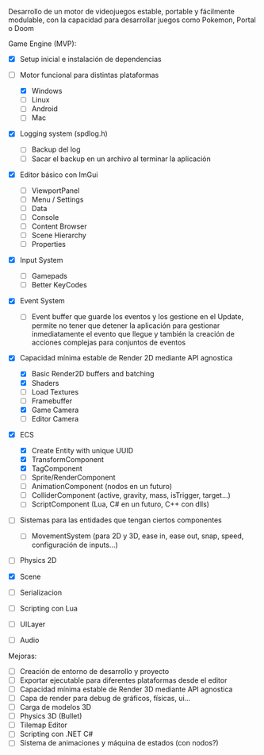 Desarrollo de un motor de videojuegos estable, portable y fácilmente modulable,
con la capacidad para desarrollar juegos como Pokemon, Portal o Doom

Game Engine (MVP):  

 - [X] Setup inicial e instalación de dependencias  

 - [ ] Motor funcional para distintas plataformas  
     - [X] Windows  
     - [ ] Linux  
     - [ ] Android  
     - [ ] Mac  

 - [X] Logging system (spdlog.h)  
     - [ ] Backup del log  
     - [ ] Sacar el backup en un archivo al terminar la aplicación  

 - [x] Editor básico con ImGui  
     - [ ] ViewportPanel  
     - [ ] Menu / Settings  
     - [ ] Data    
     - [ ] Console  
     - [ ] Content Browser  
     - [ ] Scene Hierarchy  
     - [ ] Properties

 - [X] Input System  
     - [ ] Gamepads  
     - [ ] Better KeyCodes  

 - [X] Event System  
     - [ ] Event buffer que guarde los eventos y los gestione en el Update, permite no tener que detener la aplicación para gestionar inmediatamente el evento que llegue y también la creación de acciones complejas para conjuntos de eventos  

 - [X] Capacidad mínima estable de Render 2D mediante API agnostica  
     - [X] Basic Render2D buffers and batching  
     - [X] Shaders  
     - [ ] Load Textures  
     - [ ] Framebuffer  
     - [X] Game Camera  
     - [ ] Editor Camera  

 - [X] ECS
     - [X] Create Entity with unique UUID  
     - [X] TransformComponent  
     - [X] TagComponent  
     - [ ] Sprite/RenderComponent  
     - [ ] AnimationComponent (nodos en un futuro)  
     - [ ] ColliderComponent (active, gravity, mass, isTrigger, target...)  
     - [ ] ScriptComponent (Lua, C# en un futuro, C++ con dlls)

 - [ ] Sistemas para las entidades que tengan ciertos componentes  
     - [ ] MovementSystem (para 2D y 3D, ease in, ease out, snap, speed, configuración de inputs...)  

 - [ ] Physics 2D  
 - [X] Scene  
 - [ ] Serializacion  
 - [ ] Scripting con Lua  
 - [ ] UILayer  
 - [ ] Audio  



Mejoras:  
 - [ ] Creación de entorno de desarrollo y proyecto  
 - [ ] Exportar ejecutable para diferentes plataformas desde el editor  
 - [ ] Capacidad mínima estable de Render 3D mediante API agnostica  
 - [ ] Capa de render para debug de gráficos, físicas, ui...  
 - [ ] Carga de modelos 3D  
 - [ ] Physics 3D (Bullet)  
 - [ ] Tilemap Editor  
 - [ ] Scripting con .NET C#  
 - [ ] Sistema de animaciones y máquina de estados (con nodos?)  